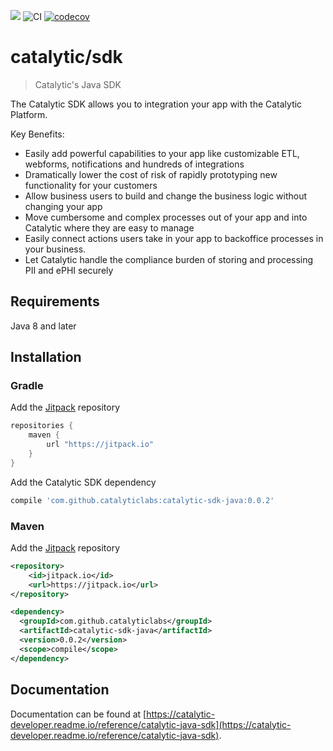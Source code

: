 [![](https://jitpack.io/v/catalyticlabs/catalytic-sdk-java.svg)](https://jitpack.io/#catalyticlabs/catalytic-sdk-java)
![CI](https://github.com/catalyticlabs/catalytic-sdk-java/workflows/CI/badge.svg)
[![codecov](https://codecov.io/gh/catalyticlabs/catalytic-sdk-java/branch/master/graph/badge.svg)](https://codecov.io/gh/catalyticlabs/catalytic-sdk-java)

# catalytic/sdk
> Catalytic's Java SDK

The Catalytic SDK allows you to integration your app with the Catalytic Platform.

Key Benefits:

 - Easily add powerful capabilities to your app like customizable ETL, webforms, notifications and hundreds of integrations
 - Dramatically lower the cost of risk of rapidly prototyping new functionality for your customers
 - Allow business users to build and change the business logic without changing your app
 - Move cumbersome and complex processes out of your app and into Catalytic where they are easy to manage
 - Easily connect actions users take in your app to backoffice processes in your business.
 - Let Catalytic handle the compliance burden of storing and processing PII and ePHI securely


## Requirements
Java 8 and later

## Installation

### Gradle

Add the [Jitpack](https://jitpack.io/) repository

```groovy
repositories {
    maven {
        url "https://jitpack.io"
    }
}
```

Add the Catalytic SDK dependency

```groovy
compile 'com.github.catalyticlabs:catalytic-sdk-java:0.0.2'
```

### Maven

Add the [Jitpack](https://jitpack.io) repository

```xml
<repository>
    <id>jitpack.io</id>
    <url>https://jitpack.io</url>
</repository>
```

```xml
<dependency>
  <groupId>com.github.catalyticlabs</groupId>
  <artifactId>catalytic-sdk-java</artifactId>
  <version>0.0.2</version>
  <scope>compile</scope>
</dependency>
```

## Documentation
Documentation can be found at [https://catalytic-developer.readme.io/reference/catalytic-java-sdk](https://catalytic-developer.readme.io/reference/catalytic-java-sdk).
